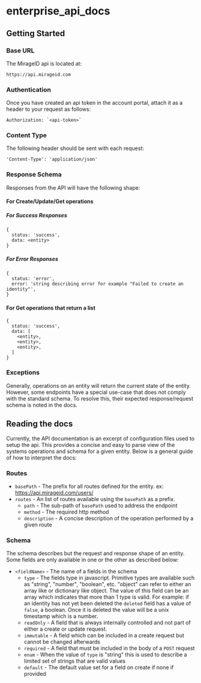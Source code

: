 # enterprise_api_docs

## Getting Started

### Base URL
The MirageID api is located at:
```
https://api.mirageid.com
```

### Authentication
Once you have created an api token in the account portal, attach it as a header to your request as follows:
```
Authorization: `<api-token>`
```

### Content Type
The following header should be sent with each request:
```
'Content-Type': 'application/json'
```

### Response Schema
Responses from the API will have the following shape:

#### For Create/Update/Get operations

##### For Success Responses
```
{
  status: 'success',
  data: <entity>
}
```

##### For Error Responses
```
{
  status: 'error',
  error: 'string describing error for example "Failed to create an identity"',
}
```

#### For Get operations that return a list
```
{
  status: 'success',
  data: [
    <entity>,
    <entity>,
    <entity>,
  ]
}
```

### Exceptions
Generally, operations on an entity will return the current state of the entity. However, some endpoints have a special use-case that does not comply with the standard schema. To resolve this, their expected response/request schema is noted in the docs.

## Reading the docs
Currently, the API documentation is an excerpt of configuration files used to setup the api. This provides a concise and easy to parse view of the systems operations and schema for a given entity. Below is a general guide of how to interpret the docs:

### Routes
* `basePath` - The prefix for all routes defined for the entity. ex: https://api.mirageid.com/users/
* `routes` - An list of routes available using the `basePath` as a prefix.
  * `path` - The sub-path of `basePath` used to address the endpoint
  * `method` - The required http method
  * `description` - A concise description of the operation performed by a given route

### Schema
The schema describes but the request and response shape of an entity. Some fields are only available in one or the other as described below:
* `<fieldName>` - The name of a fields in the schema
  * `type` - The fields type in javascript. Primitive types are available such as "string", "number", "boolean", etc. "object" can refer to either an array like or dictionary like object. The value of this field can be an array which indicates that more than 1 type is valid. For example: if an identity has not yet been deleted the `deleted` field has a value of `false`, a boolean. Once it is deleted the value will be a unix timestamp which is a number.
  * `readOnly` - A field that is always internally controlled and not part of either a create or update request.
  * `immutable` - A field which can be included in a create request but cannot be changed afterwards
  * `required` - A field that must be included in the body of a `POST` request
  * `enum` - When the value of `type` is "string" this is used to describe a limited set of strings that are valid values
  * `default` - The default value set for a field on create if none if provided